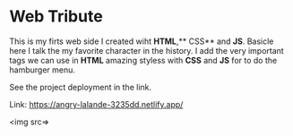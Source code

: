 # Web Tribute

This is my firts web side I created wiht  **HTML**,** CSS** and **JS**. Basicle here I talk the my favorite character in the history. I add the very important tags we can use in **HTML** amazing styless with **CSS** and **JS** for to do the hamburger menu.

See the project deployment in the link.

Link: https://angry-lalande-3235dd.netlify.app/

<img src=>
